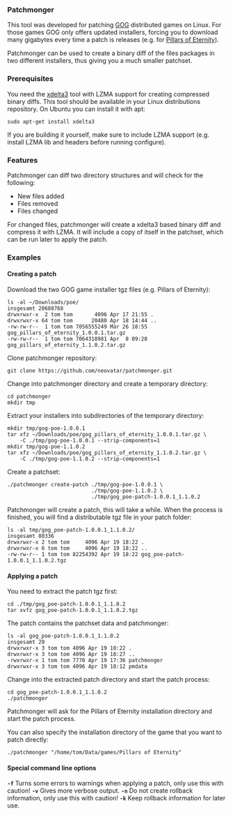 ### Patchmonger

This tool was developed for patching [GOG](http://gog.com) distributed games on Linux. For those games GOG only offers updated installers, forcing you to download many gigabytes every time a patch is releases (e.g. for [Pillars of Eternity](http://www.gog.com/game/pillars_of_eternity_hero_edition)).

Patchmonger can be used to create a binary diff of the files packages in two different installers, thus giving you a much smaller patchset.

### Prerequisites

You need the [xdelta3](https://github.com/jmacd/xdelta) tool with LZMA support for creating compressed binary diffs. This tool should be available in your Linux distributions repository. On Ubuntu you can install it with apt:

````
sudo apt-get install xdelta3
````
If you are building it yourself, make sure to include LZMA support (e.g. install LZMA lib and headers before running configure).

### Features

Patchmonger can diff two directory structures and will check for the following:

  * New files added
  * Files removed
  * Files changed

For changed files, patchmonger will create a xdelta3 based binary diff and compress it with LZMA. It will include a copy of itself in the patchset, which can be run later to apply the patch.

### Examples

#### Creating a patch

Download the two GOG game installer tgz files (e.g. Pillars of Eternity):

````
ls -al ~/Downloads/poe/
insgesamt 20688768
drwxrwxr-x  2 tom tom       4096 Apr 17 21:55 .
drwxrwxr-x 64 tom tom      20480 Apr 18 14:44 ..
-rw-rw-r--  1 tom tom 7056555249 Mär 26 18:55 gog_pillars_of_eternity_1.0.0.1.tar.gz
-rw-rw-r--  1 tom tom 7064318981 Apr  8 09:28 gog_pillars_of_eternity_1.1.0.2.tar.gz
````

Clone patchmonger repository:

````
git clone https://github.com/neovatar/patchmonger.git
````

Change into patchmonger directory and create a temporary directory:

````
cd patchmonger
mkdir tmp
````

Extract your installers into subdirectories of the temporary directory:

````
mkdir tmp/gog-poe-1.0.0.1
tar xfz ~/Downloads/poe/gog_pillars_of_eternity_1.0.0.1.tar.gz \
    -C ./tmp/gog-poe-1.0.0.1 --strip-components=1
mkdir tmp/gog-poe-1.1.0.2
tar xfz ~/Downloads/poe/gog_pillars_of_eternity_1.1.0.2.tar.gz \
    -C ./tmp/gog-poe-1.1.0.2 --strip-components=1
````

Create a patchset:

````
./patchmonger create-patch ./tmp/gog-poe-1.0.0.1 \
                           ./tmp/gog-poe-1.1.0.2 \
                           ./tmp/gog_poe-patch-1.0.0.1_1.1.0.2
````

Patchmonger will create a patch, this will take a while. When the process is finished, you will find a distributable tgz file in your patch folder:

````
ls -al tmp/gog_poe-patch-1.0.0.1_1.1.0.2/
insgesamt 80336
drwxrwxr-x 2 tom tom     4096 Apr 19 18:22 .
drwxrwxr-x 6 tom tom     4096 Apr 19 18:22 ..
-rw-rw-r-- 1 tom tom 82254392 Apr 19 18:22 gog_poe-patch-1.0.0.1_1.1.0.2.tgz
````

#### Applying a patch

You need to extract the patch tgz first:

````
cd ./tmp/gog_poe-patch-1.0.0.1_1.1.0.2
tar xvfz gog_poe-patch-1.0.0.1_1.1.0.2.tgz
````

The patch contains the patchset data and patchmonger:

````
ls -al gog_poe-patch-1.0.0.1_1.1.0.2
insgesamt 20
drwxrwxr-x 3 tom tom 4096 Apr 19 18:22 .
drwxrwxr-x 3 tom tom 4096 Apr 19 18:27 ..
-rwxrwxr-x 1 tom tom 7770 Apr 19 17:36 patchmonger
drwxrwxr-x 3 tom tom 4096 Apr 19 18:12 pmdata

````

Change into the extracted patch directory and start the patch process:

````
cd gog_poe-patch-1.0.0.1_1.1.0.2
./patchmonger
````

Patchmonger will ask for the Pillars of Eternity installation directory and start the patch process.

You can also specify the installation directory of the game that you want to patch directly:

````
./patchmonger "/home/tom/Data/games/Pillars of Eternity"
````

#### Special command line options

**`-f`** Turns some errors to warnings when applying a patch, only use this with caution!
**`-v`** Gives more verbose output.
**`-n`** Do not create rollback information, only use this with caution!
**`-k`** Keep rollback information for later use.

